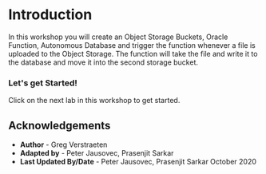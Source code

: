 
# Introduction

In this workshop you will create an Object Storage Buckets, Oracle Function, Autonomous Database and trigger the function whenever a file is uploaded to the Object Storage. The function will take the file and write it to the database and move it into the second storage bucket.

### Let's get Started!

Click on the next lab in this workshop to get started.

## Acknowledgements

- **Author** - Greg Verstraeten
- **Adapted by** - Peter Jausovec, Prasenjit Sarkar
- **Last Updated By/Date** - Peter Jausovec, Prasenjit Sarkar October 2020


